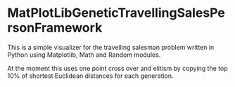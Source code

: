 # MatPlotLibGeneticTravellingSalesPersonFramework
This is a simple visualizer for the travelling salesman problem written in Python using Matplotlib, Math and Random modules.

At the moment this uses one point cross over and elitism by copying the top 10% of shortest Euclidean distances for each generation.
